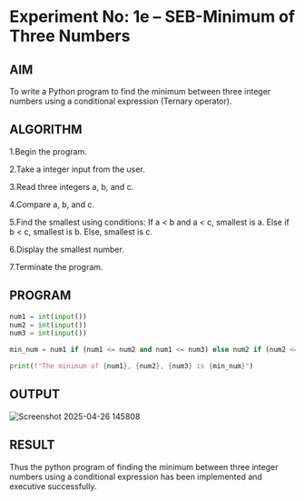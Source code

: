 # Experiment No: 1e – SEB-Minimum of Three Numbers

## AIM  
To write a Python program to find the minimum between three integer numbers using a conditional expression (Ternary operator).

## ALGORITHM 
1.Begin the program.

2.Take a integer input from the user.

3.Read three integers a, b, and c.

4.Compare a, b, and c.

5.Find the smallest using conditions: If a < b and a < c, smallest is a. Else if b < c, smallest is b. Else, smallest is c.

6.Display the smallest number.

7.Terminate the program.

## PROGRAM
```python
num1 = int(input())
num2 = int(input())
num3 = int(input())

min_num = num1 if (num1 <= num2 and num1 <= num3) else num2 if (num2 <= num1 and num2 <= num3) else num3

print(f"The minimum of {num1}, {num2}, {num3} is {min_num}")
```

## OUTPUT
![Screenshot 2025-04-26 145808](https://github.com/user-attachments/assets/61321df5-b75b-417d-b1f6-3f8dedaa3a5f)
## RESULT
Thus the python program of finding the minimum between three integer numbers using a conditional expression has been implemented and executive successfully.
